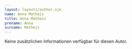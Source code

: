 ```yaml
---
layout: layouts/author.njk
name: Anna Matheis
title: Anna Matheis
prename: Anna
surname: Matheis
---
```

Keine zusätzlichen Informationen verfügbar für diesen Autor.

